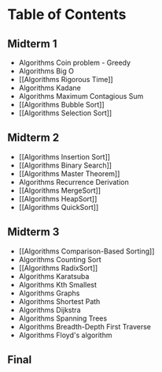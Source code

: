 # Table of Contents

## Midterm 1
- Algorithms Coin problem - Greedy
- Algorithms Big O
- [[Algorithms Rigorous Time]]
- Algorithms Kadane
- Algorithms Maximum Contagious Sum
- [[Algorithms Bubble Sort]]
- [[Algorithms Selection Sort]]

## Midterm 2
- [[Algorithms Insertion Sort]]
- [[Algorithms Binary Search]]
- [[Algorithms Master Theorem]]
- Algorithms Recurrence Derivation
- [[Algorithms MergeSort]]
- [[Algorithms HeapSort]]
- [[Algorithms QuickSort]]

## Midterm 3
- [[Algorithms Comparison-Based Sorting]]
- Algorithms Counting Sort
- [[Algorithms RadixSort]]
- Algorithms Karatsuba
- Algorithms Kth Smallest
- Algorithms Graphs
- Algorithms Shortest Path
- Algorithms Dijkstra
- Algorithms Spanning Trees
- Algorithms Breadth-Depth First Traverse
- Algorithms Floyd's algorithm

## Final 